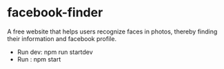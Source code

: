 # facebook-finder
 A free website that helps users recognize faces in photos, thereby finding their information and facebook profile.
 - Run dev: npm run startdev
 - Run : npm start
